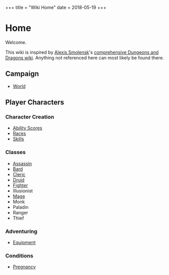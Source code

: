 +++
title = "Wiki Home"
date = 2018-05-19
+++
# Home

Welcome.

This wiki is inspired by [Alexis Smolensk](https://tao-dnd.blogspot.ca)'s [comprehensive Dungeons and Dragons wiki](https://tao-dndwiki.blogspot.ca/2018/02/general-index.html).
Anything not referenced here can most likely be found there.

## Campaign

* [World](./wiki/world.md)

## Player Characters

### Character Creation

* [Ability Scores](./wiki/characters/ability-scores.md)
* [Races](./wiki/characters/races.md)
* [Skills](./wiki/characters/skills.md)

### Classes
* [Assassin](./wiki/characters/assassin.md)
* [Bard](./wiki/characters/bard.md)
* [Cleric](./wiki/characters/cleric.md)
* [Druid](./wiki/characters/druid.md)
* [Fighter](./wiki/characters/fighter.md)
* Illusionist
* [Mage](./wiki/characters/mage.md)
* Monk
* Paladin
* Ranger
* Thief

### Adventuring
* [Equipment](./wiki/equipment.md)

### Conditions
* [Pregnancy](./wiki/pregnancy.md)
